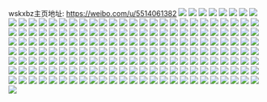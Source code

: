 wskxbz主页地址: https://weibo.com/u/5514061382 
![](https://wx4.sinaimg.cn/mw2000/0061arfUly1h90s9mvnlqj30y90jngvv.jpg) 
![](https://wx4.sinaimg.cn/mw2000/0061arfUly1h90s9szm8tj33402c0u0z.jpg) 
![](https://wx4.sinaimg.cn/mw2000/0061arfUly1h902l954qsj30qa1sw7fz.jpg) 
![](https://wx4.sinaimg.cn/mw2000/0061arfUly1h902l9t1xij30q31swk48.jpg) 
![](https://wx4.sinaimg.cn/mw2000/0061arfUly1h8z2h3i0anj323f2n41kz.jpg) 
![](https://wx4.sinaimg.cn/mw2000/0061arfUly1h8z2h21vpoj30qa1nstju.jpg) 
![](https://wx4.sinaimg.cn/mw2000/0061arfUly1h8xjprjxtjj30u01hcwq9.jpg) 
![](https://wx4.sinaimg.cn/mw2000/0061arfUly1h8xflymktpj30u0140agt.jpg) 
![](https://wx4.sinaimg.cn/mw2000/0061arfUly1h8omp7zu6aj32bz2tzkjo.jpg) 
![](https://wx4.sinaimg.cn/mw2000/0061arfUly1h8ompejzsnj30zg1baamg.jpg) 
![](https://wx4.sinaimg.cn/mw2000/0061arfUly1h8nlqgxxcuj31sa2dqu0x.jpg) 
![](https://wx4.sinaimg.cn/mw2000/0061arfUly1h8lxgf4ky2j30zm1nr4p4.jpg) 
![](https://wx4.sinaimg.cn/mw2000/0061arfUly1h8lxgfxn3aj30zo1m7aml.jpg) 
![](https://wx4.sinaimg.cn/mw2000/0061arfUly1h8hq9zamcxj33402c0u10.jpg) 
![](https://wx4.sinaimg.cn/mw2000/0061arfUly1h8hq9b65lzj30z41qihb7.jpg) 
![](https://wx4.sinaimg.cn/mw2000/0061arfUly1h8d45zcqjhj30u00z1n8i.jpg) 
![](https://wx4.sinaimg.cn/mw2000/0061arfUly1h8d2bumxpbj30yt1p61hl.jpg) 
![](https://wx4.sinaimg.cn/mw2000/0061arfUly1h8d2bv2v6cj30zo1p0wzv.jpg) 
![](https://wx4.sinaimg.cn/mw2000/0061arfUly1h8d2bvald5j30t30ld41c.jpg) 
![](https://wx4.sinaimg.cn/mw2000/0061arfUly1h8d39chuw0j30tu13udm2.jpg) 
![](https://wx4.sinaimg.cn/mw2000/0061arfUly1h8d40ix0mhj30mi0u00wg.jpg) 
![](https://wx4.sinaimg.cn/mw2000/0061arfUly1h8d2k5yzs6j30fc0gx40g.jpg) 
![](https://wx4.sinaimg.cn/mw2000/0061arfUly1h8d2zqo91uj31sa25qnpe.jpg) 
![](https://wx4.sinaimg.cn/mw2000/0061arfUly1h8d3oku8xpj30u411qamo.jpg) 
![](https://wx4.sinaimg.cn/mw2000/0061arfUly1h8d3mlq6r2j30mi0r2gvt.jpg) 
![](https://wx4.sinaimg.cn/mw2000/0061arfUly1h8d39iruiij32c02c0u0x.jpg) 
![](https://wx4.sinaimg.cn/mw2000/0061arfUly1h8d3zm34adj32c02c0b2a.jpg) 
![](https://wx4.sinaimg.cn/mw2000/0061arfUly1h83ih903fwj30u01sxzoh.jpg) 
![](https://wx4.sinaimg.cn/mw2000/0061arfUly1h83iglvf5nj30u01sxq8g.jpg) 
![](https://wx4.sinaimg.cn/mw2000/0061arfUly1h819cg8vytj30zn1ge1e4.jpg) 
![](https://wx4.sinaimg.cn/mw2000/0061arfUly1h819cfqidlj30zo1gonnp.jpg) 
![](https://wx4.sinaimg.cn/mw2000/0061arfUly1h7o9z8pzi8j329c30gnpe.jpg) 
![](https://wx4.sinaimg.cn/mw2000/0061arfUly1h7o9zcdfp6j32ba332hdu.jpg) 
![](https://wx4.sinaimg.cn/mw2000/0061arfUly1h7hljw5lalj33402c01kx.jpg) 
![](https://wx4.sinaimg.cn/mw2000/0061arfUly1h7hljgnydqj310s0u0nag.jpg) 
![](https://wx4.sinaimg.cn/mw2000/0061arfUly1h7hljv9fslj30x50ninbm.jpg) 
![](https://wx4.sinaimg.cn/mw2000/0061arfUly1h7hlkvsfosj310n0u0qgd.jpg) 
![](https://wx4.sinaimg.cn/mw2000/0061arfUly1h7hll9yxvdj30rc0u9wof.jpg) 
![](https://wx4.sinaimg.cn/mw2000/0061arfUly1h7ay5uwzilj30zo1akdie.jpg) 
![](https://wx4.sinaimg.cn/mw2000/0061arfUly1h7aolxha70j30u013775k.jpg) 
![](https://wx4.sinaimg.cn/mw2000/0061arfUly1h7ag91s3s4j30zk2er4p3.jpg) 
![](https://wx4.sinaimg.cn/mw2000/0061arfUly1h7ag919ocqj31iz2qgagl.jpg) 
![](https://wx4.sinaimg.cn/mw2000/0061arfUly1h7ag93lmm8j30zo1pd17l.jpg) 
![](https://wx4.sinaimg.cn/mw2000/0061arfUly1h7agq7xa81j30x20u0k2s.jpg) 
![](https://wx4.sinaimg.cn/mw2000/0061arfUly1h76udd0po9j30px16gn0f.jpg) 
![](https://wx4.sinaimg.cn/mw2000/0061arfUly1h76ue0gv2uj30u01sxq80.jpg) 
![](https://wx4.sinaimg.cn/mw2000/0061arfUly1h76uaiy7ouj30u0116dj1.jpg) 
![](https://wx4.sinaimg.cn/mw2000/0061arfUly1h767a3yjboj30zo256b29.jpg) 
![](https://wx4.sinaimg.cn/mw2000/0061arfUly1h767a5i1lyj30zo2567wh.jpg) 
![](https://wx4.sinaimg.cn/mw2000/0061arfUly1h74py84d53j30u01ofgwy.jpg) 
![](https://wx4.sinaimg.cn/mw2000/0061arfUly1h6y9g65e7gj31210u0jxw.jpg) 
![](https://wx4.sinaimg.cn/mw2000/0061arfUly1h6y9g6izupj30u010kdhi.jpg) 
![](https://wx4.sinaimg.cn/mw2000/0061arfUly1h6tl7ta64pj31ak1q343c.jpg) 
![](https://wx4.sinaimg.cn/mw2000/0061arfUly1h6tkp03vfcj32cg1sc7wi.jpg) 
![](https://wx4.sinaimg.cn/mw2000/0061arfUly1h6tky3zgisj30zo1gz79i.jpg) 
![](https://wx4.sinaimg.cn/mw2000/0061arfUly1h6tl6m97fqj30x00jbq41.jpg) 
![](https://wx4.sinaimg.cn/mw2000/0061arfUly1h6tl8gsmq9j30u012wtf0.jpg) 
![](https://wx4.sinaimg.cn/mw2000/0061arfUly1h6tl6myw2xj30wu1jrq4f.jpg) 
![](https://wx4.sinaimg.cn/mw2000/0061arfUly1h6tl0ic4xhj30u014075y.jpg) 
![](https://wx4.sinaimg.cn/mw2000/0061arfUly1h6tl9i7acij31e90zm0vp.jpg) 
![](https://wx4.sinaimg.cn/mw2000/0061arfUly1h6tl9j3gs7j30zo1nojub.jpg) 
![](https://wx4.sinaimg.cn/mw2000/0061arfUly1h6bmou5oc7j30u01ieta5.jpg) 
![](https://wx4.sinaimg.cn/mw2000/0061arfUly1h5uswurcjkj30u012mdm5.jpg) 
![](https://wx4.sinaimg.cn/mw2000/0061arfUly1h5uswtuygcj30tw12rqa0.jpg) 
![](https://wx4.sinaimg.cn/mw2000/0061arfUly1h5k7a42d99j32c02c01ky.jpg) 
![](https://wx4.sinaimg.cn/mw2000/0061arfUly1h5k7a323l2j32c02c0u0x.jpg) 
![](https://wx4.sinaimg.cn/mw2000/0061arfUly1h5k79psglyj30tu0tutdl.jpg) 
![](https://wx4.sinaimg.cn/mw2000/0061arfUly1h5k79q06swj30tw0twq8t.jpg) 
![](https://wx4.sinaimg.cn/mw2000/0061arfUly1h5k7a4z9oxj32c02c0qv5.jpg) 
![](https://wx4.sinaimg.cn/mw2000/0061arfUly1h5k7bdn8ndj32c02c0x6p.jpg) 
![](https://wx4.sinaimg.cn/mw2000/0061arfUly1h5k79sfw14j30zo2564qi.jpg) 
![](https://wx4.sinaimg.cn/mw2000/0061arfUly1h5dnae9z8tj30zn1oy7ie.jpg) 
![](https://wx4.sinaimg.cn/mw2000/0061arfUly1h57vttj0joj30zn1ejn5i.jpg) 
![](https://wx4.sinaimg.cn/mw2000/0061arfUly1h57v3mfbowj30zo1ps7l4.jpg) 
![](https://wx4.sinaimg.cn/mw2000/0061arfUly1h57v3lxnzyj30pi16ewne.jpg) 
![](https://wx4.sinaimg.cn/mw2000/0061arfUly1h57j6tx5wuj30nj0ys49d.jpg) 
![](https://wx4.sinaimg.cn/mw2000/0061arfUly1h57dmrgis0j30u018yah0.jpg) 
![](https://wx4.sinaimg.cn/mw2000/0061arfUly1h57df5uxmkj30od0oh0y8.jpg) 
![](https://wx4.sinaimg.cn/mw2000/0061arfUly1h57dijwnmcj32e129dhdt.jpg) 
![](https://wx4.sinaimg.cn/mw2000/0061arfUly1h57df72fv6j30ve0v87ip.jpg) 
![](https://wx4.sinaimg.cn/mw2000/0061arfUly1h57dl8y6jrj30zo131tg9.jpg) 
![](https://wx4.sinaimg.cn/mw2000/0061arfUly1h57dky9kljj30tu0tuaf7.jpg) 
![](https://wx4.sinaimg.cn/mw2000/0061arfUly1h57dk6yn9lj31430skk12.jpg) 
![](https://wx4.sinaimg.cn/mw2000/0061arfUly1h56rgtgtrsj30zo256k2p.jpg) 
![](https://wx4.sinaimg.cn/mw2000/0061arfUly1h557pf4me8j30zo1nzwx1.jpg) 
![](https://wx4.sinaimg.cn/mw2000/0061arfUly1h51wf4qcg4j30zo1laar9.jpg) 
![](https://wx4.sinaimg.cn/mw2000/0061arfUly1h51wezij11j30zo1reh11.jpg) 
![](https://wx4.sinaimg.cn/mw2000/0061arfUly1h51wks4ehbj30zo1o9b1i.jpg) 
![](https://wx4.sinaimg.cn/mw2000/0061arfUly1h51x48t9g7j31qf21z7oo.jpg) 
![](https://wx4.sinaimg.cn/mw2000/0061arfUly1h4zs8ixb6dj31sb2dru0x.jpg) 
![](https://wx4.sinaimg.cn/mw2000/0061arfUly1h4zs8rnr30j31h71ln4qp.jpg) 
![](https://wx4.sinaimg.cn/mw2000/0061arfUly1h4zs8jx92kj31u72cahdt.jpg) 
![](https://wx4.sinaimg.cn/mw2000/0061arfUly1h4zs8tkxaxj30zo1d67ge.jpg) 
![](https://wx4.sinaimg.cn/mw2000/0061arfUly1h4zsqhcw3xj31ov1ov1kx.jpg) 
![](https://wx4.sinaimg.cn/mw2000/0061arfUly1h4yhnwnl5yj30tv0wi4a9.jpg) 
![](https://wx4.sinaimg.cn/mw2000/0061arfUly1h4wpb1tw4pj30u01dwdp8.jpg) 
![](https://wx4.sinaimg.cn/mw2000/0061arfUly1h4uztrya7oj31050u0q8t.jpg) 
![](https://wx4.sinaimg.cn/mw2000/0061arfUly1h4uo9c63sbj30u01mz7dy.jpg) 
![](https://wx4.sinaimg.cn/mw2000/0061arfUly1h4uo5k4ig7j30u01h1tjt.jpg) 
![](https://wx4.sinaimg.cn/mw2000/0061arfUly1h4u191jgh8j30u01c0thv.jpg) 
![](https://wx4.sinaimg.cn/mw2000/0061arfUly1h4u192gbaqj30u01a6dp4.jpg) 
![](https://wx4.sinaimg.cn/mw2000/0061arfUly1h4tffgnz6uj30r90xm797.jpg) 
![](https://wx4.sinaimg.cn/mw2000/0061arfUly1h4t9qvucfij30u01swwml.jpg) 
![](https://wx4.sinaimg.cn/mw2000/0061arfUly1h4sahwsoy2j30zo2567wh.jpg) 
![](https://wx4.sinaimg.cn/mw2000/0061arfUly1h4sahyyoqhj30zo256e81.jpg) 
![](https://wx4.sinaimg.cn/mw2000/0061arfUly1h4sahzingsj30zo256wu4.jpg) 
![](https://wx4.sinaimg.cn/mw2000/0061arfUly1h4saix15g4j30u01fkn4e.jpg) 
![](https://wx4.sinaimg.cn/mw2000/0061arfUly1h4sakgvy1ej30u00pugqq.jpg) 
![](https://wx4.sinaimg.cn/mw2000/0061arfUly1h4r99iwd0tj30qo0h5tb2.jpg) 
![](https://wx4.sinaimg.cn/mw2000/0061arfUly1h4qj5eeszkj32bv322hdt.jpg) 
![](https://wx4.sinaimg.cn/mw2000/0061arfUly1h4qj5x3llpj32c0340x6q.jpg) 
![](https://wx4.sinaimg.cn/mw2000/0061arfUly1h4u4sp9yi2j31sg2dsnpd.jpg) 
![](https://wx4.sinaimg.cn/mw2000/0061arfUly1h4u4srtqrcj31qr23fkjl.jpg) 
![](https://wx4.sinaimg.cn/mw2000/0061arfUly1h4lj53rjkjj30u01397c6.jpg) 
![](https://wx4.sinaimg.cn/mw2000/0061arfUly1h4kkzoib6pj30u40ym11w.jpg) 
![](https://wx4.sinaimg.cn/mw2000/0061arfUly1h4kkzotauyj30zo1gxq85.jpg) 
![](https://wx4.sinaimg.cn/mw2000/0061arfUly1h4kl96ikwxj31wj1wjhdt.jpg) 
![](https://wx4.sinaimg.cn/mw2000/0061arfUly1h4kl80am5oj32bz2wi1ky.jpg) 
![](https://wx4.sinaimg.cn/mw2000/0061arfUly1h4kl1k0hwpj30sp1q4jys.jpg) 
![](https://wx4.sinaimg.cn/mw2000/0061arfUly1h4kld73cqqj30u01swqdp.jpg) 
![](https://wx4.sinaimg.cn/mw2000/0061arfUly1h4klhexzapj30tu0tu122.jpg) 
![](https://wx4.sinaimg.cn/mw2000/0061arfUly1h4kljwsed8j30rd1mw12f.jpg) 
![](https://wx4.sinaimg.cn/mw2000/0061arfUly1h4klr5mkyvj30tu0tudps.jpg) 
![](https://wx4.sinaimg.cn/mw2000/0061arfUly1h4klvbtk17j30u00r90xo.jpg) 
![](https://wx4.sinaimg.cn/mw2000/0061arfUly1h4gslae7m1j32c02eex6q.jpg) 
![](https://wx4.sinaimg.cn/mw2000/0061arfUly1h4gskznxfpj31rv2bohdt.jpg) 
![](https://wx4.sinaimg.cn/mw2000/0061arfUly1h4gskx4l28j31m91z31h1.jpg) 
![](https://wx4.sinaimg.cn/mw2000/0061arfUly1h4gsl1gj7ij31sc2ciqv5.jpg) 
![](https://wx4.sinaimg.cn/mw2000/0061arfUly1h4gskvaibrj31ol20p1et.jpg) 
![](https://wx4.sinaimg.cn/mw2000/0061arfUly1h4gsp5ly5kj31vw2c3e82.jpg) 
![](https://wx4.sinaimg.cn/mw2000/0061arfUly1h4cks2c6wxj30zo1orwvx.jpg) 
![](https://wx4.sinaimg.cn/mw2000/0061arfUly1h45n4qxomjj30tq12k13k.jpg) 
![](https://wx4.sinaimg.cn/mw2000/0061arfUly1h45p4j7xx2j327i2enkjl.jpg) 
![](https://wx4.sinaimg.cn/mw2000/0061arfUly1h41whe7lscj32092gzx6p.jpg) 
![](https://wx4.sinaimg.cn/mw2000/0061arfUly1h41we4iqg4j331l2bz000.jpg) 
![](https://wx4.sinaimg.cn/mw2000/0061arfUly1h41wp4skv6j32632o5kjm.jpg) 
![](https://wx4.sinaimg.cn/mw2000/0061arfUly1h3se0bz7pmj30u01g9469.jpg) 
![](https://wx4.sinaimg.cn/mw2000/0061arfUly1h3iitwy4jtj31sb2dr1kx.jpg) 
![](https://wx4.sinaimg.cn/mw2000/0061arfUly1h3iisyyb03j32c0340qq9.jpg) 
![](https://wx4.sinaimg.cn/mw2000/0061arfUly1h3iiy6j8qvj30wp0mdtcw.jpg) 
![](https://wx4.sinaimg.cn/mw2000/0061arfUly1h3iit36wytj326d244kjl.jpg) 
![](https://wx4.sinaimg.cn/mw2000/0061arfUly1h3ahzzupnbj30zo1fme2t.jpg) 
![](https://wx4.sinaimg.cn/mw2000/0061arfUly1h3ai00wr0cj30zo1fvwyi.jpg) 
![](https://wx4.sinaimg.cn/mw2000/0061arfUly1h3ai7lda5kj326i22snpe.jpg) 
![](https://wx4.sinaimg.cn/mw2000/0061arfUly1h2zg9i3s12j30tq16tk2f.jpg) 
![](https://wx4.sinaimg.cn/mw2000/0061arfUly1h2zg9iqlztj30u0140dkj.jpg) 
![](https://wx4.sinaimg.cn/mw2000/0061arfUly1h318v23fi0j31sc2dse81.jpg) 
![](https://wx4.sinaimg.cn/mw2000/0061arfUly1h318ufuhkaj30zo1qs1fh.jpg) 
![](https://wx4.sinaimg.cn/mw2000/0061arfUly1h37jfgs55lj31401hc0xz.jpg) 
![](https://wx4.sinaimg.cn/mw2000/0061arfUly1h2oh37xemwj31qu1lke81.jpg) 
![](https://wx4.sinaimg.cn/mw2000/0061arfUly1h2lrqlevo0j30u016g0y8.jpg) 
![](https://wx4.sinaimg.cn/mw2000/0061arfUly1h2lrql01g3j30tz13244b.jpg) 
![](https://wx4.sinaimg.cn/mw2000/0061arfUly1h2ls6bv3g5j32842ga7il.jpg) 
![](https://wx4.sinaimg.cn/mw2000/0061arfUly1h2lslbtndrj31a81a8kgt.jpg) 
![](https://wx4.sinaimg.cn/mw2000/0061arfUly1h2lq8ysvtlj31tq1tqnpd.jpg) 
![](https://wx4.sinaimg.cn/mw2000/0061arfUly1h2lsax9affj327o277e82.jpg) 
![](https://wx4.sinaimg.cn/mw2000/0061arfUly1h2lte5cg0dj32c02t91kz.jpg) 
![](https://wx4.sinaimg.cn/mw2000/0061arfUly1h29g18qojaj30u012jgqq.jpg) 
![](https://wx4.sinaimg.cn/mw2000/0061arfUly1h29h6xdq08j30u00x9jud.jpg) 
![](https://wx4.sinaimg.cn/mw2000/0061arfUly1h21h70ehpmj30zo1ge4mp.jpg) 
![](https://wx4.sinaimg.cn/mw2000/0061arfUly1h21h7h7r35j32c02jp7wi.jpg) 
![](https://wx4.sinaimg.cn/mw2000/0061arfUly1h219zwvcrij30zo1wt16k.jpg) 
![](https://wx4.sinaimg.cn/mw2000/0061arfUly1h21a2fo7lsj32bz2ufnpf.jpg) 
![](https://wx4.sinaimg.cn/mw2000/0061arfUly1h219w2nrbqj30zo1g11kx.jpg) 
![](https://wx4.sinaimg.cn/mw2000/0061arfUly1h219w3rbhij30wp1op19a.jpg) 
![](https://wx4.sinaimg.cn/mw2000/0061arfUly1h207kekjooj31mf1nee7v.jpg) 
![](https://wx4.sinaimg.cn/mw2000/0061arfUly1h204duwemij30u01nd45y.jpg) 
![](https://wx4.sinaimg.cn/mw2000/0061arfUly1h204e1y1f7j30u01nf7c2.jpg) 
![](https://wx4.sinaimg.cn/mw2000/0061arfUly1h1yt0ox7h0j32992ze1ky.jpg) 
![](https://wx4.sinaimg.cn/mw2000/0061arfUly1h1s7koe6nsj32c02f4qv6.jpg) 
![](https://wx4.sinaimg.cn/mw2000/0061arfUly1h1d2wqbrwij30zo1m3kb6.jpg) 
![](https://wx4.sinaimg.cn/mw2000/0061arfUly1h1bxxh31v0j30u015wqjo.jpg) 
![](https://wx4.sinaimg.cn/mw2000/0061arfUly1h19j00y4h7j32c02c0npe.jpg) 
![](https://wx4.sinaimg.cn/mw2000/0061arfUly1h19kx9ndqdj32bz2wyu0y.jpg) 
![](https://wx4.sinaimg.cn/mw2000/0061arfUly1h19kxj0yjqj32c02c01ky.jpg) 
![](https://wx4.sinaimg.cn/mw2000/0061arfUly1h163i34xeej31zv213npe.jpg) 
![](https://wx4.sinaimg.cn/mw2000/0061arfUly1h163i5zmo6j32bz2xye84.jpg) 
![](https://wx4.sinaimg.cn/mw2000/0061arfUly1h163i89ghtj32bz2xge83.jpg) 
![](https://wx4.sinaimg.cn/mw2000/0061arfUly1h08uknfqh1j30zo256hdt.jpg) 
![](https://wx4.sinaimg.cn/mw2000/0061arfUly1gzcytoibraj30u00u047n.jpg) 
![](https://wx4.sinaimg.cn/mw2000/0061arfUly1gz9w5smhtvj318g18gnju.jpg) 
![](https://wx4.sinaimg.cn/mw2000/0061arfUly1gywrezpucdj31tz28snpd.jpg) 
![](https://wx4.sinaimg.cn/mw2000/0061arfUly1gywr7dkti7j31sd1zv4qn.jpg) 
![](https://wx4.sinaimg.cn/mw2000/0061arfUly1gywr7c4ebvj30u20xln6u.jpg) 
